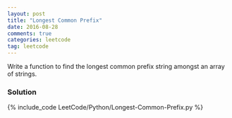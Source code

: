 ```yaml
---
layout: post
title: "Longest Common Prefix"
date: 2016-08-28
comments: true
categories: leetcode
tag: leetcode
---
```


Write a function to find the longest common prefix string amongst an array of strings.

<!--more-->
### Solution
{% include_code LeetCode/Python/Longest-Common-Prefix.py %}
